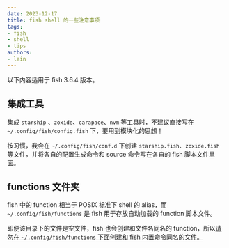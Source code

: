 ```yaml
---
date: 2023-12-17
title: fish shell 的一些注意事项
tags:
- fish
- shell
- tips
authors:
- lain
---
```

以下内容适用于 fish 3.6.4 版本。

## 集成工具
集成 `starship` 、`zoxide`、`carapace`、`nvm` 等工具时，不建议直接写在 `~/.config/fish/config.fish` 下，要用到模块化的思想！

按习惯，我会在 `~/.config/fish/conf.d` 下创建 `starship.fish`、`zoxide.fish` 等文件，并将各自的配置生成命令和 source 命令写在各自的 fish 脚本文件里面。

## functions 文件夹
fish 中的 function 相当于 POSIX 标准下 shell 的 alias，而     `~/.config/fish/functions` 是 fish 用于存放自动加载的 function 脚本文件。

即便该目录下的文件是空文件，fish 也会创建和文件名同名的 function，所以<u>请勿在 `~/.config/fish/functions` 下面创建和 fish 内置命令同名的文件。</u>
